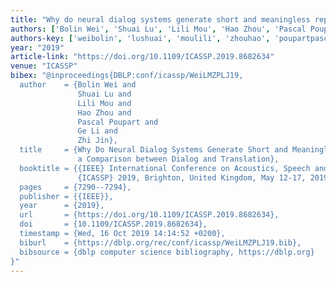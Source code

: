 ```yaml
---
title: "Why do neural dialog systems generate short and meaningless replies? a comparison between dialog and translation"
authors: ['Bolin Wei', 'Shuai Lu', 'Lili Mou', 'Hao Zhou', 'Pascal Poupart', 'Ge Li', 'Zhi Jin']
authors-key: ['weibolin', 'lushuai', 'moulili', 'zhouhao', 'poupartpascal', 'lige', 'jinzhi']
year: "2019"
article-link: "https://doi.org/10.1109/ICASSP.2019.8682634"
venue: "ICASSP"
bibex: "@inproceedings{DBLP:conf/icassp/WeiLMZPLJ19,
  author    = {Bolin Wei and
               Shuai Lu and
               Lili Mou and
               Hao Zhou and
               Pascal Poupart and
               Ge Li and
               Zhi Jin},
  title     = {Why Do Neural Dialog Systems Generate Short and Meaningless Replies?
               a Comparison between Dialog and Translation},
  booktitle = {{IEEE} International Conference on Acoustics, Speech and Signal Processing,
               {ICASSP} 2019, Brighton, United Kingdom, May 12-17, 2019},
  pages     = {7290--7294},
  publisher = {{IEEE}},
  year      = {2019},
  url       = {https://doi.org/10.1109/ICASSP.2019.8682634},
  doi       = {10.1109/ICASSP.2019.8682634},
  timestamp = {Wed, 16 Oct 2019 14:14:52 +0200},
  biburl    = {https://dblp.org/rec/conf/icassp/WeiLMZPLJ19.bib},
  bibsource = {dblp computer science bibliography, https://dblp.org}
}"
---
```

